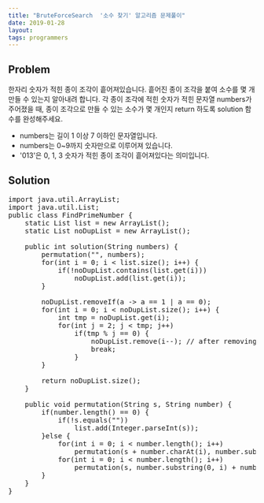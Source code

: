 ```yaml
---
title: "BruteForceSearch  '소수 찾기' 알고리즘 문제풀이"
date: 2019-01-28
layout:
tags: programmers
---
```


## Problem
한자리 숫자가 적힌 종이 조각이 흩어져있습니다. 흩어진 종이 조각을 붙여 소수를 몇 개 만들 수 있는지 알아내려 합니다.
각 종이 조각에 적힌 숫자가 적힌 문자열 numbers가 주어졌을 때, 종이 조각으로 만들 수 있는 소수가 몇 개인지 return 하도록 solution 함수를 완성해주세요.

- numbers는 길이 1 이상 7 이하인 문자열입니다.
- numbers는 0~9까지 숫자만으로 이루어져 있습니다.
- '013'은 0, 1, 3 숫자가 적힌 종이 조각이 흩어져있다는 의미입니다.


## Solution
<pre>
import java.util.ArrayList;
import java.util.List;
public class FindPrimeNumber {	
	static List<Integer> list = new ArrayList<Integer>();
	static List<Integer> noDupList = new ArrayList<Integer>();
	
	public int solution(String numbers) {
        permutation("", numbers);
        for(int i = 0; i < list.size(); i++) {
        	if(!noDupList.contains(list.get(i)))
        		noDupList.add(list.get(i));
        }
        
        noDupList.removeIf(a -> a == 1 | a == 0);
        for(int i = 0; i < noDupList.size(); i++) {
        	int tmp = noDupList.get(i); 
        	for(int j = 2; j < tmp; j++)
        		if(tmp % j == 0) {
        			noDupList.remove(i--); // after removing list, index changed.
        			break;
        		}       			
        }                    

        return noDupList.size();
    }
	
	public void permutation(String s, String number) {
		if(number.length() == 0) {
			if(!s.equals(""))
				list.add(Integer.parseInt(s));
		}else {
			for(int i = 0; i < number.length(); i++)
				permutation(s + number.charAt(i), number.substring(0, i) + number.substring(i + 1, number.length()));
			for(int i = 0; i < number.length(); i++)
				permutation(s, number.substring(0, i) + number.substring(i + 1, number.length()));
		}
	}
}  
